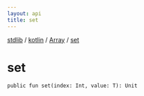 ```yaml
---
layout: api
title: set
---
```

[stdlib](../../index.html) / [kotlin](../index.html) / [Array](index.html) / [set](set.html)

# set

```
public fun set(index: Int, value: T): Unit
```
